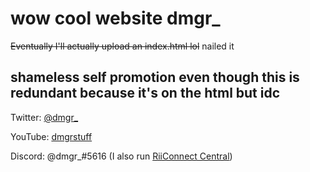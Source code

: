 # wow cool website dmgr_

~~Eventually I'll actually upload an index.html lol~~ nailed it

## shameless self promotion even though this is redundant because it's on the html but idc
Twitter: [@dmgr_](https://twitter.com/dmgr_)

YouTube: [dmgrstuff](https://www.youtube.com/channel/UCdRT93z4uRBNvtmlj7hpCiQ)

Discord: @dmgr_#5616 (I also run [RiiConnect Central](https://discord.gg/ByaMmR9))
